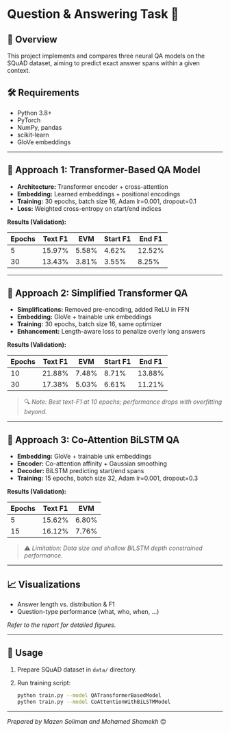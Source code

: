 # Question & Answering Task 🚀

## 📜 Overview

This project implements and compares three neural QA models on the SQuAD dataset, aiming to predict exact answer spans within a given context.

## 🛠️ Requirements

* Python 3.8+
* PyTorch
* NumPy, pandas
* scikit-learn
* GloVe embeddings

---

## 🤖 Approach 1: Transformer-Based QA Model

* **Architecture:** Transformer encoder + cross-attention
* **Embedding:** Learned embeddings + positional encodings
* **Training:** 30 epochs, batch size 16, Adam lr=0.001, dropout=0.1
* **Loss:** Weighted cross-entropy on start/end indices

**Results (Validation):**

| Epochs | Text F1 | EVM   | Start F1 | End F1 |
| ------ | ------- | ----- | -------- | ------ |
| 5      | 15.97%  | 5.58% | 4.62%    | 12.52% |
| 30     | 13.43%  | 3.81% | 3.55%    | 8.25%  |

---

## 🤖 Approach 2: Simplified Transformer QA

* **Simplifications:** Removed pre-encoding, added ReLU in FFN
* **Embedding:** GloVe + trainable unk embeddings
* **Training:** 30 epochs, batch size 16, same optimizer
* **Enhancement:** Length-aware loss to penalize overly long answers

**Results (Validation):**

| Epochs | Text F1 | EVM   | Start F1 | End F1 |
| ------ | ------- | ----- | -------- | ------ |
| 10     | 21.88%  | 7.48% | 8.71%    | 13.88% |
| 30     | 17.38%  | 5.03% | 6.61%    | 11.21% |

> 🔍 *Note: Best text-F1 at 10 epochs; performance drops with overfitting beyond.*

---

## 🤖 Approach 3: Co-Attention BiLSTM QA

* **Embedding:** GloVe + trainable unk embeddings
* **Encoder:** Co-attention affinity + Gaussian smoothing
* **Decoder:** BiLSTM predicting start/end spans
* **Training:** 15 epochs, batch size 32, Adam lr=0.001, dropout=0.3

**Results (Validation):**

| Epochs | Text F1 | EVM   |
| ------ | ------- | ----- |
| 5      | 15.62%  | 6.80% |
| 15     | 16.12%  | 7.76% |

> ⚠️ *Limitation: Data size and shallow BiLSTM depth constrained performance.*

---

## 📈 Visualizations

* Answer length vs. distribution & F1
* Question-type performance (what, who, when, ...)

*Refer to the report for detailed figures.*

---

## 🚀 Usage

1. Prepare SQuAD dataset in `data/` directory.
2. Run training script:

   ```bash
   python train.py --model QATransformerBasedModel
   python train.py --model CoAttentionWithBiLSTMModel
   ```

---

*Prepared by Mazen Soliman and Mohamed Shamekh* 😊
